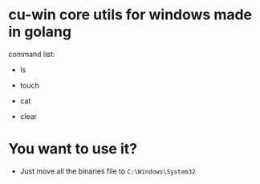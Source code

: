 <h1>cu-win core utils for windows made in golang</h1>

command list:

- ls

- touch

- cat

- clear

<h1>You want to use it?</h1>

- Just move all the binaries file to  `C:\Windows\System32`